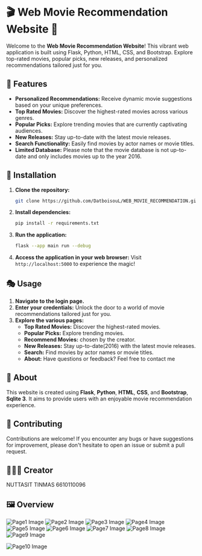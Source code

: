# 🎬 Web Movie Recommendation Website 🍿

Welcome to the **Web Movie Recommendation Website**! This vibrant web application is built using Flask, Python, HTML, CSS, and Bootstrap. Explore top-rated movies, popular picks, new releases, and personalized recommendations tailored just for you.

## 🚀 Features

- **Personalized Recommendations:** Receive dynamic movie suggestions based on your unique preferences.
- **Top Rated Movies:** Discover the highest-rated movies across various genres.
- **Popular Picks:** Explore trending movies that are currently captivating audiences.
- **New Releases:** Stay up-to-date with the latest movie releases.
- **Search Functionality:** Easily find movies by actor names or movie titles.
- **Limited Database:** Please note that the movie database is not up-to-date and only includes movies up to the year 2016.

## 🔧 Installation

1. **Clone the repository:**

    ```bash
    git clone https://github.com/DatboisouL/WEB_MOVIE_RECOMMENDATION.git
    ```

2. **Install dependencies:**

    ```bash
    pip install -r requirements.txt
    ```

3. **Run the application:**

    ```bash
    flask --app main run --debug
    ```

5. **Access the application in your web browser:** Visit `http://localhost:5000` to experience the magic!

## 🎭 Usage

1. **Navigate to the login page.**
2. **Enter your credentials:** Unlock the door to a world of movie recommendations tailored just for you.
3. **Explore the various pages:**
    - **Top Rated Movies:** Discover the highest-rated movies.
    - **Popular Picks:** Explore trending movies.
    - **Recommend Movies:** chosen by the creator. 
    - **New Releases:** Stay up-to-date(2016) with the latest movie releases.
    - **Search:** Find movies by actor names or movie titles.
    - **About:** Have questions or feedback? Feel free to contact me

## 📝 About

This website is created using **Flask**, **Python**, **HTML**, **CSS**, and **Bootstrap**, **Sqlite 3**. It aims to provide users with an enjoyable movie recommendation experience.

## 🤝 Contributing

Contributions are welcome! If you encounter any bugs or have suggestions for improvement, please don't hesitate to open an issue or submit a pull request.

## 👨🏻‍💻 Creator

NUTTASIT TINMAS 6610110096

## 🖼️ Overview

![Page1 Image](https://cdn.discordapp.com/attachments/930827858392281121/1206205500266643526/Screenshot_from_2024-02-11_18-48-11.png?ex=65db2969&is=65c8b469&hm=cc330b1000d5a86607a7fbd06d392086bd743e7b2ab05ba3fe694b13d550c293&)
![Page2 Image](https://cdn.discordapp.com/attachments/930827858392281121/1206205500660645919/Screenshot_from_2024-02-11_18-48-16.png?ex=65db2969&is=65c8b469&hm=18ebaef2ab3d0903ebb7fff6726251c74255b97a574968eb076c656d73e8a739&)
![Page3 Image](https://cdn.discordapp.com/attachments/930827858392281121/1206205501231337492/Screenshot_from_2024-02-11_18-48-21.png?ex=65db2969&is=65c8b469&hm=37fede0399e45bcf164516ba77ac9ef4f2ff7a21713bb8d39cd9e5ea7623c43b&)
![Page4 Image](https://cdn.discordapp.com/attachments/930827858392281121/1206205502091038750/Screenshot_from_2024-02-11_18-48-43.png?ex=65db2969&is=65c8b469&hm=9f799c6bffb0db4584666d5741e66a76feaaf536f17ed5653ae2c13d4149b603&)
![Page5 Image](https://cdn.discordapp.com/attachments/930827858392281121/1206205502489366550/Screenshot_from_2024-02-11_18-48-50.png?ex=65db296a&is=65c8b46a&hm=8bccb69b21ae98829afe2d1a075b4fea03decc47a830cccae6eaf0da3fb7e787&)
![Page6 Image](https://cdn.discordapp.com/attachments/930827858392281121/1206205502846140416/Screenshot_from_2024-02-11_18-48-54.png?ex=65db296a&is=65c8b46a&hm=d08c90201938182e8768577f4e1dcfa7dd8b41dfe00a05325dca62fa1a88650d&)
![Page7 Image](https://cdn.discordapp.com/attachments/930827858392281121/1206205503231893534/Screenshot_from_2024-02-11_18-48-58.png?ex=65db296a&is=65c8b46a&hm=8e8df175618260336ebb7f398b66134e4b4bdae89efe21f1c38f6254d7d67395&)
![Page8 Image](https://cdn.discordapp.com/attachments/930827858392281121/1206205503684739072/Screenshot_from_2024-02-11_18-49-02.png?ex=65db296a&is=65c8b46a&hm=d807f5c8d98a58e8878054b657c0d4aff99f7856ff0754512af1fd4874b45edf&)
![Page9 Image](https://cdn.discordapp.com/attachments/930827858392281121/1206205504179798066/Screenshot_from_2024-02-11_18-49-10.png?ex=65db296a&is=65c8b46a&hm=612b1e0580c62fd2b14fc9235a1385cd3556bb622f1f77e81a151386033d50ff&)

![Page10 Image](https://cdn.discordapp.com/attachments/930827858392281121/1206207109180690502/image.png?ex=65db2ae9&is=65c8b5e9&hm=f0284a68da5684b21a00c53cca6a713063b9fe10fc2a202671ebb3ceebc777ca&)
